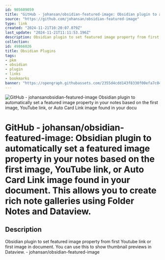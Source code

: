 ```yaml
---
id: 905609059
title: "GitHub - johansan/obsidian-featured-image: Obsidian plugin to automatically set a featured image property in your notes based on the first image, YouTube link, or Auto Card Link image found in your document. This allows you to create rich note galleries using Folder Notes and Dataview."
source: "https://github.com/johansan/obsidian-featured-image"
type: link
created: "2024-11-21T10:20:07.079Z"
last_update: "2024-11-21T11:11:53.196Z"
description: Obsidian plugin to set featured image property from first Youtube link or first image in document. You can use this to show thumbnail previews in Dataview. - johansan/obsidian-featured-image
collection:
id: 49866026
title: Obsidian Plugins
tags:
- pkm
- obsidian
- plugin
- links
- bookmarks
banner: "https://opengraph.githubassets.com/2355d4cdd143f8330f00efa7c04800ba6e73905dbc6daa79ae4c587ea7004cb4/johansan/obsidian-featured-image"
---
```


![GitHub - johansanobsidian-featured-image Obsidian plugin to automatically set a featured image property in your notes based on the first image, YouTube link, or Auto Card Link image found in your docu](https://opengraph.githubassets.com/2355d4cdd143f8330f00efa7c04800ba6e73905dbc6daa79ae4c587ea7004cb4/johansan/obsidian-featured-image)

# GitHub - johansan/obsidian-featured-image: Obsidian plugin to automatically set a featured image property in your notes based on the first image, YouTube link, or Auto Card Link image found in your document. This allows you to create rich note galleries using Folder Notes and Dataview.

## Description
Obsidian plugin to set featured image property from first Youtube link or first image in document. You can use this to show thumbnail previews in Dataview. - johansan/obsidian-featured-image

